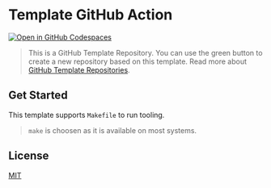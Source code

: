 # Template GitHub Action

[![Open in GitHub Codespaces](https://github.com/codespaces/badge.svg)](https://codespaces.new/ZEISS/template-action?quickstart=1)

> This is a GitHub Template Repository. You can use the green button to create a new repository based on this template. Read more about [GitHub Template Repositories](https://help.github.com/en/github/creating-cloning-and-archiving-repositories/creating-a-repository-from-a-template).

## Get Started

This template supports `Makefile` to run tooling.

> `make` is choosen as it is available on most systems.

## License

[MIT](/LICENSE)